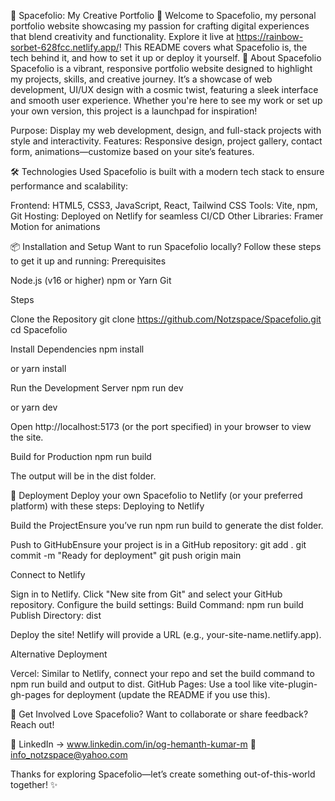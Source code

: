 🌌 Spacefolio: My Creative Portfolio 🚀
Welcome to Spacefolio, my personal portfolio website showcasing my passion for crafting digital experiences that blend creativity and functionality. Explore it live at https://rainbow-sorbet-628fcc.netlify.app/! This README covers what Spacefolio is, the tech behind it, and how to set it up or deploy it yourself.
🌟 About Spacefolio
Spacefolio is a vibrant, responsive portfolio website designed to highlight my projects, skills, and creative journey. It’s a showcase of web development, UI/UX design with a cosmic twist, featuring a sleek interface and smooth user experience. Whether you're here to see my work or set up your own version, this project is a launchpad for inspiration!

Purpose: Display my web development, design, and full-stack projects with style and interactivity.
Features: Responsive design, project gallery, contact form, animations—customize based on your site’s features.

🛠️ Technologies Used
Spacefolio is built with a modern tech stack to ensure performance and scalability:

Frontend:  HTML5, CSS3, JavaScript, React, Tailwind CSS
Tools:  Vite, npm, Git
Hosting: Deployed on Netlify for seamless CI/CD
Other Libraries: Framer Motion for animations

📦 Installation and Setup
Want to run Spacefolio locally? Follow these steps to get it up and running:
Prerequisites

Node.js (v16 or higher)
npm or Yarn
Git

Steps

Clone the Repository
git clone https://github.com/Notzspace/Spacefolio.git
cd Spacefolio


Install Dependencies
npm install

or
yarn install


Run the Development Server
npm run dev

or
yarn dev

Open http://localhost:5173 (or the port specified) in your browser to view the site.

Build for Production
npm run build

The output will be in the dist folder.


🚀 Deployment
Deploy your own Spacefolio to Netlify (or your preferred platform) with these steps:
Deploying to Netlify

Build the ProjectEnsure you’ve run npm run build to generate the dist folder.

Push to GitHubEnsure your project is in a GitHub repository:
git add .
git commit -m "Ready for deployment"
git push origin main


Connect to Netlify

Sign in to Netlify.
Click "New site from Git" and select your GitHub repository.
Configure the build settings:
Build Command: npm run build
Publish Directory: dist


Deploy the site! Netlify will provide a URL (e.g., your-site-name.netlify.app).



Alternative Deployment

Vercel: Similar to Netlify, connect your repo and set the build command to npm run build and output to dist.
GitHub Pages: Use a tool like vite-plugin-gh-pages for deployment (update the README if you use this).

🌈 Get Involved
Love Spacefolio? Want to collaborate or share feedback? Reach out!

🔗 LinkedIn -> www.linkedin.com/in/og-hemanth-kumar-m
📧 info_notzspace@yahoo.com

Thanks for exploring Spacefolio—let’s create something out-of-this-world together! ✨
